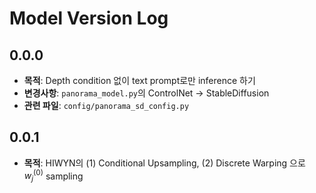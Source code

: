 # Model Version Log

## 0.0.0

- **목적**: Depth condition 없이 text prompt로만 inference 하기
- **변경사항**: `panorama_model.py`의 ControlNet -> StableDiffusion
- **관련 파일**: `config/panorama_sd_config.py`

## 0.0.1

- **목적**: HIWYN의 (1) Conditional Upsampling, (2) Discrete Warping 으로 $w^{(0)}_j$ sampling